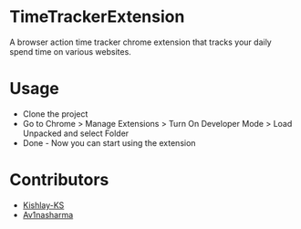 # TimeTrackerExtension
A browser action time tracker chrome extension that tracks your daily spend time on various websites.

# Usage
- Clone the project
- Go to Chrome > Manage Extensions > Turn On Developer Mode > Load Unpacked and select Folder
- Done - Now you can start using the extension

# Contributors
- [Kishlay-KS](https://github.com/Kishlay-KS)
- [Av1nasharma](https://github.com/Av1nasharma)

